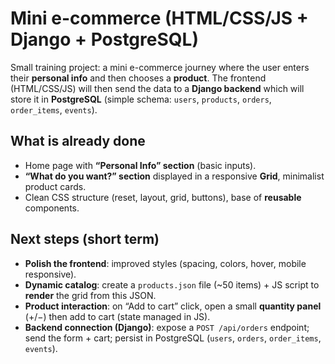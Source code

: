 # Mini e-commerce (HTML/CSS/JS + Django + PostgreSQL)

Small training project: a mini e-commerce journey where the user enters their **personal info** and then chooses a **product**. The frontend (HTML/CSS/JS) will then send the data to a **Django backend** which will store it in **PostgreSQL** (simple schema: `users`, `products`, `orders`, `order_items`, `events`).

## What is already done
- Home page with **“Personal Info” section** (basic inputs).
- **“What do you want?” section** displayed in a responsive **Grid**, minimalist product cards.
- Clean CSS structure (reset, layout, grid, buttons), base of **reusable** components.

## Next steps (short term)
- **Polish the frontend**: improved styles (spacing, colors, hover, mobile responsive).
- **Dynamic catalog**: create a `products.json` file (~50 items) + JS script to **render** the grid from this JSON.
- **Product interaction**: on “Add to cart” click, open a small **quantity panel** (+/−) then add to cart (state managed in JS).
- **Backend connection (Django)**: expose a `POST /api/orders` endpoint; send the form + cart; persist in PostgreSQL (`users`, `orders`, `order_items`, `events`).
